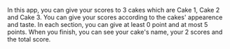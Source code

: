 In this app, you can give your scores to 3 cakes which are Cake 1, Cake 2 and Cake 3.
You can give your scores according to the cakes' appearence and taste.
In each section, you can give at least 0 point and at most 5 points.
When you finish, you can see your cake's name, your 2 scores and the total score.